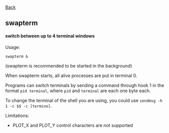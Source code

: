[Back](./)

## swapterm

#### switch between up to 4 terminal windows

Usage:
```
swapterm &
```
(swapterm is recommended to be started in the background)

When swapterm starts, all alive processes are put in terminal 0.

Programs can switch terminals by sending a command through hook 1 in the format `pid terminal`, where `pid` and `terminal` are each one byte each.

To change the terminal of the shell you are using, you could use `sendmsg -h 1 -c $$ -c [termino]`.

Limitations:
- PLOT_X and PLOT_Y control characters are not supported
